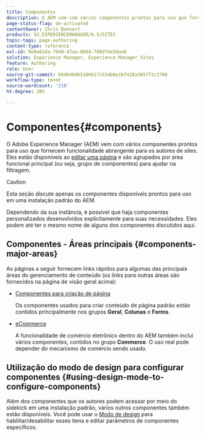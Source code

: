 ```yaml
---
title: Componentes
description: O AEM vem com vários componentes prontos para uso que fornecem funcionalidade abrangente para os autores de sites.
page-status-flag: de-activated
contentOwner: Chris Bohnert
products: SG_EXPERIENCEMANAGER/6.5/SITES
topic-tags: page-authoring
content-type: reference
exl-id: 9e0a01da-7940-47aa-8604-788d74e5daa0
solution: Experience Manager, Experience Manager Sites
feature: Authoring
role: User
source-git-commit: 66db4b0b5106617c534b6e1bf428a3057f2c2708
workflow-type: tm+mt
source-wordcount: '218'
ht-degree: 20%

---
```


# Componentes{#components}

O Adobe Experience Manager (AEM) vem com vários componentes prontos para uso que fornecem funcionalidade abrangente para os autores de sites. Eles estão disponíveis ao [editar uma página](/help/sites-classic-ui-authoring/classic-page-author-edit-content.md) e são agrupados por área funcional principal (ou seja, grupo de componentes) para ajudar na filtragem.

>[!CAUTION]
>
>Esta seção discute apenas os componentes disponíveis prontos para uso em uma instalação padrão do AEM.
>
>Dependendo da sua instância, é possível que haja componentes personalizados desenvolvidos explicitamente para suas necessidades. Eles podem até ter o mesmo nome de alguns dos componentes discutidos aqui.

## Componentes - Áreas principais {#components-major-areas}

As páginas a seguir fornecem links rápidos para algumas das principais áreas do gerenciamento de conteúdo (os links para outras áreas são fornecidos na página de visão geral acima):

* [Componentes para criação de página](/help/sites-classic-ui-authoring/classic-page-author-edit-mode.md)

  Os componentes usados para criar conteúdo de página padrão estão contidos principalmente nos grupos **Geral**, **Colunas** e **Forms**.

* [eCommerce](/help/commerce/cif-classic/administering/ecommerce.md)

  A funcionalidade de comércio eletrônico dentro do AEM também inclui vários componentes, contidos no grupo **Commerce**. O uso real pode depender do mecanismo de comércio sendo usado.

## Utilização do modo de design para configurar componentes {#using-design-mode-to-configure-components}

Além dos componentes que os autores podem acessar por meio do sidekick em uma instalação padrão, vários outros componentes também estão disponíveis. Você pode usar o [Modo de design](/help/sites-classic-ui-authoring/classic-page-author-design-mode.md#enable-disable-components) para habilitar/desabilitar esses itens e editar parâmetros de componentes específicos.
